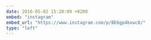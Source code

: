 ```yaml
---
date: 2016-05-02 15:20:09 +0200
embed: "instagram"
embed_url: "https://www.instagram.com/p/BE6gp4bxwc8/"
type: "left"
---
```

